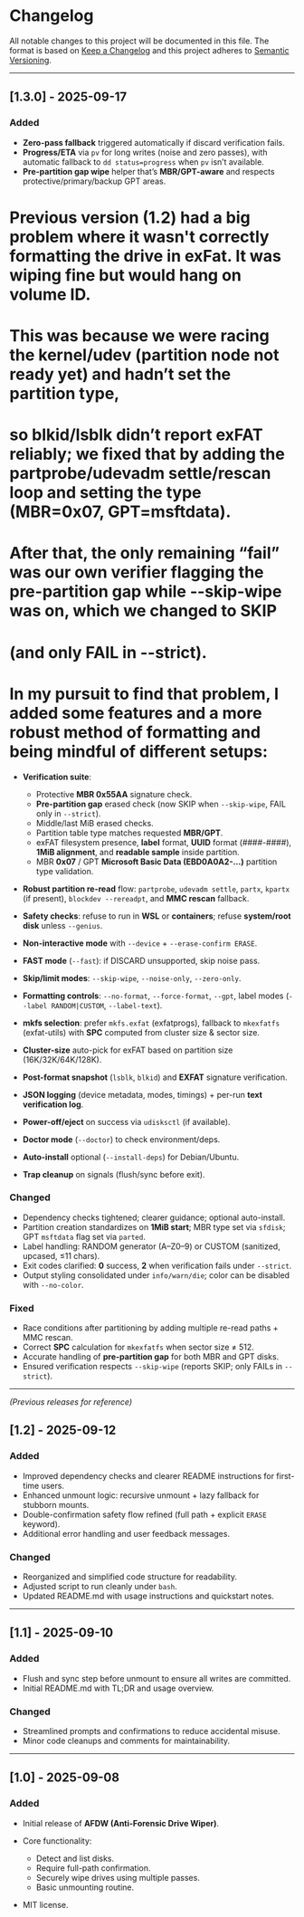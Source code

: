 # Changelog

All notable changes to this project will be documented in this file.
The format is based on [Keep a Changelog](https://keepachangelog.com/en/1.1.0/) and this project adheres to [Semantic Versioning](https://semver.org/spec/v2.0.0.html).

---

## \[1.3.0] - 2025-09-17

### Added

* **Zero-pass fallback** triggered automatically if discard verification fails.
* **Progress/ETA** via `pv` for long writes (noise and zero passes), with automatic fallback to `dd status=progress` when `pv` isn’t available.
* **Pre-partition gap wipe** helper that’s **MBR/GPT-aware** and respects protective/primary/backup GPT areas.

# Previous version (1.2) had a big problem where it wasn't correctly formatting the drive in exFat. It was wiping fine but would hang on volume ID.
# This was because we were racing the kernel/udev (partition node not ready yet) and hadn’t set the partition type,
# so blkid/lsblk didn’t report exFAT reliably; we fixed that by adding the partprobe/udevadm settle/rescan loop and setting the type (MBR=0x07, GPT=msftdata).
# After that, the only remaining “fail” was our own verifier flagging the pre-partition gap while --skip-wipe was on, which we changed to SKIP
# (and only FAIL in --strict).
# In my pursuit to find that problem, I added some features and a more robust method of formatting and being mindful of different setups:

* **Verification suite**:

  * Protective **MBR 0x55AA** signature check.
  * **Pre-partition gap** erased check (now SKIP when `--skip-wipe`, FAIL only in `--strict`).
  * Middle/last MiB erased checks.
  * Partition table type matches requested **MBR/GPT**.
  * exFAT filesystem presence, **label** format, **UUID** format (####-####), **1MiB alignment**, and **readable sample** inside partition.
  * MBR **0x07** / GPT **Microsoft Basic Data (EBD0A0A2-…)** partition type validation.
* **Robust partition re-read** flow: `partprobe`, `udevadm settle`, `partx`, `kpartx` (if present), `blockdev --rereadpt`, and **MMC rescan** fallback.
* **Safety checks**: refuse to run in **WSL** or **containers**; refuse **system/root disk** unless `--genius`.
* **Non-interactive mode** with `--device` + `--erase-confirm ERASE`.
* **FAST mode** (`--fast`): if DISCARD unsupported, skip noise pass.
* **Skip/limit modes**: `--skip-wipe`, `--noise-only`, `--zero-only`.
* **Formatting controls**: `--no-format`, `--force-format`, `--gpt`, label modes (`--label RANDOM|CUSTOM`, `--label-text`).
* **mkfs selection**: prefer `mkfs.exfat` (exfatprogs), fallback to `mkexfatfs` (exfat-utils) with **SPC** computed from cluster size & sector size.
* **Cluster-size** auto-pick for exFAT based on partition size (16K/32K/64K/128K).
* **Post-format snapshot** (`lsblk`, `blkid`) and **EXFAT** signature verification.
* **JSON logging** (device metadata, modes, timings) + per-run **text verification log**.
* **Power-off/eject** on success via `udisksctl` (if available).
* **Doctor mode** (`--doctor`) to check environment/deps.
* **Auto-install** optional (`--install-deps`) for Debian/Ubuntu.
* **Trap cleanup** on signals (flush/sync before exit).

### Changed

* Dependency checks tightened; clearer guidance; optional auto-install.
* Partition creation standardizes on **1MiB start**; MBR type set via `sfdisk`; GPT `msftdata` flag set via `parted`.
* Label handling: RANDOM generator (A–Z0–9) or CUSTOM (sanitized, upcased, ≤11 chars).
* Exit codes clarified: **0** success, **2** when verification fails under `--strict`.
* Output styling consolidated under `info/warn/die`; color can be disabled with `--no-color`.

### Fixed

* Race conditions after partitioning by adding multiple re-read paths + MMC rescan.
* Correct **SPC** calculation for `mkexfatfs` when sector size ≠ 512.
* Accurate handling of **pre-partition gap** for both MBR and GPT disks.
* Ensured verification respects `--skip-wipe` (reports SKIP; only FAILs in `--strict`).

---

*(Previous releases for reference)*

## \[1.2] - 2025-09-12

### Added

* Improved dependency checks and clearer README instructions for first-time users.
* Enhanced unmount logic: recursive unmount + lazy fallback for stubborn mounts.
* Double-confirmation safety flow refined (full path + explicit `ERASE` keyword).
* Additional error handling and user feedback messages.

### Changed

* Reorganized and simplified code structure for readability.
* Adjusted script to run cleanly under `bash`.
* Updated README.md with usage instructions and quickstart notes.

---

## \[1.1] - 2025-09-10

### Added

* Flush and sync step before unmount to ensure all writes are committed.
* Initial README.md with TL;DR and usage overview.

### Changed

* Streamlined prompts and confirmations to reduce accidental misuse.
* Minor code cleanups and comments for maintainability.

---

## \[1.0] - 2025-09-08

### Added

* Initial release of **AFDW (Anti-Forensic Drive Wiper)**.
* Core functionality:

  * Detect and list disks.
  * Require full-path confirmation.
  * Securely wipe drives using multiple passes.
  * Basic unmounting routine.
* MIT license.
